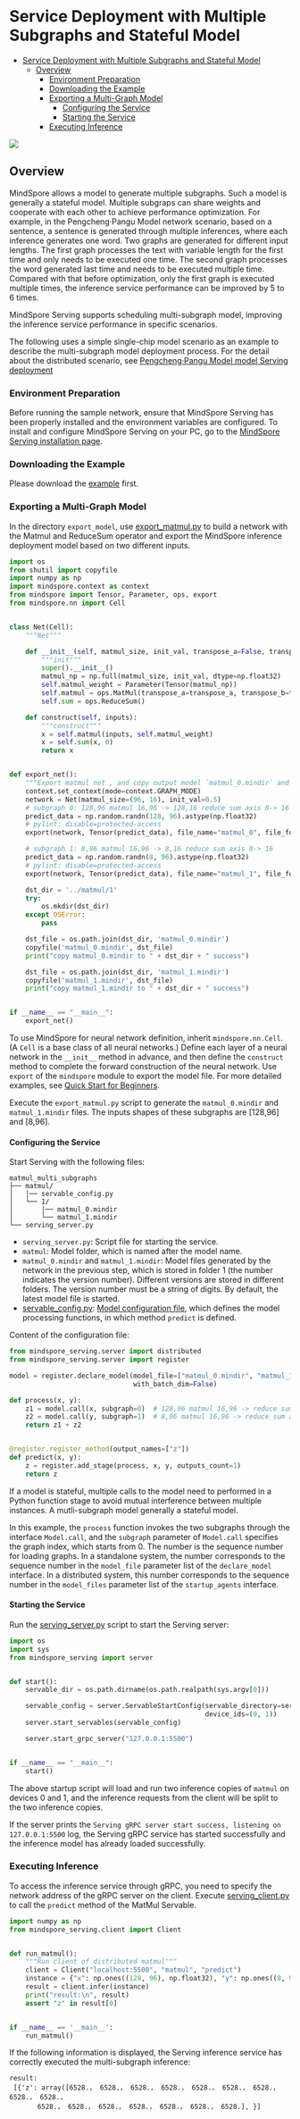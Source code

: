 ﻿# Service Deployment with Multiple Subgraphs and Stateful Model

<!-- TOC -->

- [Service Deployment with Multiple Subgraphs and Stateful Model](#service-deployment-with-multiple-subgraphs-and-stateful-model)
    - [Overview](#overview)
        - [Environment Preparation](#environment-preparation)
        - [Downloading the Example](#downloading-the-example)
        - [Exporting a Multi-Graph Model](#exporting-a-multi-graph-model)
            - [Configuring the Service](#configuring-the-service)
            - [Starting the Service](#starting-the-service)
        - [Executing Inference](#executing-inference)

<!-- /TOC -->

<a href="https://gitee.com/mindspore/docs/blob/master/docs/serving/docs/source_en/serving_multi_subgraphs.md" target="_blank"><img src="https://gitee.com/mindspore/docs/raw/master/resource/_static/logo_source_en.png"></a>

## Overview

MindSpore allows a model to generate multiple subgraphs. Such a model is generally a stateful model. Multiple subgraps can share weights and cooperate with each other to achieve performance optimization. For example, in the Pengcheng·Pangu Model network scenario,  based on a sentence, a sentence is generated through multiple inferences, where each inference generates one word. Two graphs are generated for different input lengths. The first graph processes the text with variable length for the first time and only needs to be executed one time. The second graph processes the word generated last time and needs to be executed multiple time. Compared with that before optimization, only the first graph is executed multiple times, the inference service performance can be improved by 5 to 6 times.

MindSpore Serving supports scheduling multi-subgraph model, improving the inference service performance in specific scenarios.

The following uses a simple single-chip model scenario as an example to describe the multi-subgraph model deployment process. For the detail about the distributed scenario, see [Pengcheng·Pangu Model model Serving deployment](https://gitee.com/mindspore/models/tree/master/official/nlp/pangu_alpha#serving)

### Environment Preparation

Before running the sample network, ensure that MindSpore Serving has been properly installed and the environment variables are configured. To install and configure MindSpore Serving on your PC, go to the [MindSpore Serving installation page](https://www.mindspore.cn/serving/docs/en/master/serving_install.html).

### Downloading the Example

Please download the [example](https://gitee.com/mindspore/serving/blob/master/example/matmul_multi_subgraphs/) first.

### Exporting a Multi-Graph Model

In the directory `export_model`, use [export_matmul.py](https://gitee.com/mindspore/serving/blob/master/example/matmul_multi_subgraphs/export_model/export_matmul.py) to build a network with the Matmul and ReduceSum operator and export the MindSpore inference deployment model based on two different inputs.

```python
import os
from shutil import copyfile
import numpy as np
import mindspore.context as context
from mindspore import Tensor, Parameter, ops, export
from mindspore.nn import Cell


class Net(Cell):
    """Net"""

    def __init__(self, matmul_size, init_val, transpose_a=False, transpose_b=False):
        """init"""
        super().__init__()
        matmul_np = np.full(matmul_size, init_val, dtype=np.float32)
        self.matmul_weight = Parameter(Tensor(matmul_np))
        self.matmul = ops.MatMul(transpose_a=transpose_a, transpose_b=transpose_b)
        self.sum = ops.ReduceSum()

    def construct(self, inputs):
        """construct"""
        x = self.matmul(inputs, self.matmul_weight)
        x = self.sum(x, 0)
        return x


def export_net():
    """Export matmul net , and copy output model `matmul_0.mindir` and `matmul_1.mindir` to directory ../matmul/1"""
    context.set_context(mode=context.GRAPH_MODE)
    network = Net(matmul_size=(96, 16), init_val=0.5)
    # subgraph 0: 128,96 matmul 16,96 -> 128,16 reduce sum axis 0-> 16
    predict_data = np.random.randn(128, 96).astype(np.float32)
    # pylint: disable=protected-access
    export(network, Tensor(predict_data), file_name="matmul_0", file_format="MINDIR")

    # subgraph 1: 8,96 matmul 16,96 -> 8,16 reduce sum axis 0-> 16
    predict_data = np.random.randn(8, 96).astype(np.float32)
    # pylint: disable=protected-access
    export(network, Tensor(predict_data), file_name="matmul_1", file_format="MINDIR")

    dst_dir = '../matmul/1'
    try:
        os.mkdir(dst_dir)
    except OSError:
        pass

    dst_file = os.path.join(dst_dir, 'matmul_0.mindir')
    copyfile('matmul_0.mindir', dst_file)
    print("copy matmul_0.mindir to " + dst_dir + " success")

    dst_file = os.path.join(dst_dir, 'matmul_1.mindir')
    copyfile('matmul_1.mindir', dst_file)
    print("copy matmul_1.mindir to " + dst_dir + " success")


if __name__ == "__main__":
    export_net()
```

To use MindSpore for neural network definition, inherit `mindspore.nn.Cell`. (A `Cell` is a base class of all neural networks.) Define each layer of a neural network in the `__init__` method in advance, and then define the `construct` method to complete the forward construction of the neural network. Use `export` of the `mindspore` module to export the model file.
For more detailed examples, see [Quick Start for Beginners](https://www.mindspore.cn/tutorials/en/master/quick_start.html).

Execute the `export_matmul.py` script to generate the `matmul_0.mindir` and `matmul_1.mindir` files. The inputs shapes of these subgraphs are [128,96] and [8,96].

#### Configuring the Service

Start Serving with the following files:

```text
matmul_multi_subgraphs
├── matmul/
│   │── servable_config.py
│   └── 1/
│       │── matmul_0.mindir
│       └── matmul_1.mindir
└── serving_server.py
```

- `serving_server.py`: Script file for starting the service.
- `matmul`: Model folder, which is named after the model name.
- `matmul_0.mindir` and `matmul_1.mindir`: Model files generated by the network in the previous step, which is stored in folder 1 (the number indicates the version number). Different versions are stored in different folders. The version number must be a string of digits. By default, the latest model file is started.
- [servable_config.py](https://gitee.com/mindspore/serving/blob/master/example/tensor_add/add/servable_config.py): [Model configuration file](https://www.mindspore.cn/serving/docs/en/master/serving_model.html), which defines the model processing functions, in which method `predict` is defined.

Content of the configuration file:

```python
from mindspore_serving.server import distributed
from mindspore_serving.server import register

model = register.declare_model(model_file=["matmul_0.mindir", "matmul_1.mindir"], model_format="MindIR",
                               with_batch_dim=False)

def process(x, y):
    z1 = model.call(x, subgraph=0)  # 128,96 matmul 16,96 -> reduce sum axis 0-> 16
    z2 = model.call(y, subgraph=1)  # 8,96 matmul 16,96 -> reduce sum axis 0-> 16
    return z1 + z2


@register.register_method(output_names=["z"])
def predict(x, y):
    z = register.add_stage(process, x, y, outputs_count=1)
    return z
```

If a model is stateful, multiple calls to the model need to performed in a Python function stage to avoid mutual interference between multiple instances. A mutli-subgraph model generally a stateful model.

In this example, the `process` function invokes the two subgraphs through the interface `Model.call`, and the `subgraph` parameter of `Model.call` specifies the graph index, which starts from 0. The number is the sequence number for loading graphs. In a standalone system, the number corresponds to the sequence number in the `model_file` parameter list of the `declare_model` interface. In a distributed system, this number corresponds to the sequence number in the `model_files` parameter list of the `startup_agents` interface.

#### Starting the Service

Run the [serving_server.py](https://gitee.com/mindspore/serving/blob/master/example/matmul_multi_subgraphs/serving_server.py) script to start the Serving server:

```python
import os
import sys
from mindspore_serving import server


def start():
    servable_dir = os.path.dirname(os.path.realpath(sys.argv[0]))

    servable_config = server.ServableStartConfig(servable_directory=servable_dir, servable_name="matmul",
                                                 device_ids=(0, 1))
    server.start_servables(servable_config)

    server.start_grpc_server("127.0.0.1:5500")


if __name__ == "__main__":
    start()
```

The above startup script will load and run two inference copies of `matmul` on devices 0 and 1, and the inference requests from the client will be split to the two inference copies.

If the server prints the `Serving gRPC server start success, listening on 127.0.0.1:5500` log, the Serving gRPC service has started successfully and the inference model has already loaded successfully.

### Executing Inference

To access the inference service through gRPC, you need to specify the network address of the gRPC server on the client. Execute [serving_client.py](https://gitee.com/mindspore/serving/blob/master/example/matmul_multi_subgraphs/serving_client.py) to call the `predict` method of the MatMul Servable.

```python
import numpy as np
from mindspore_serving.client import Client


def run_matmul():
    """Run client of distributed matmul"""
    client = Client("localhost:5500", "matmul", "predict")
    instance = {"x": np.ones((128, 96), np.float32), "y": np.ones((8, 96), np.float32)}
    result = client.infer(instance)
    print("result:\n", result)
    assert "z" in result[0]


if __name__ == '__main__':
    run_matmul()
```

If the following information is displayed, the Serving inference service has correctly executed the multi-subgraph inference:

```text
result:
 [{'z': array([6528.， 6528.， 6528.， 6528.， 6528.， 6528.， 6528.， 6528.， 6528.，
       6528.， 6528.， 6528.， 6528.， 6528.， 6528.， 6528.], }]
```
